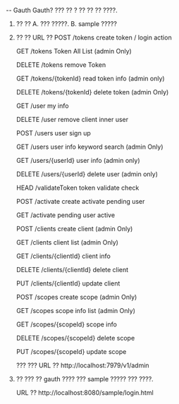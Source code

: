 -- Gauth
Gauth? ??? ?? ? ?? ?? ?? ????.


1. ?? ??
    A. ??? ?????.
    B. sample ?????


2. ?? ??
    URL ??
    POST
    /tokens
    create token / login action

    GET
    /tokens
    Token All List (admin Only)

    DELETE
    /tokens
    remove Token

    GET
    /tokens/{tokenId}
    read token info (admin only)

    DELETE
    /tokens/{tokenId}
    delete token (admin Only)

    GET
    /user
    my info

    DELETE
    /user
    remove client inner user

    POST
    /users
    user sign up

    GET
    /users
    user info keyword search (admin Only)

    GET
    /users/{userId}
    user info (admin only)

    DELETE
    /users/{userId}
    delete user (admin only)

    HEAD
    /validateToken
    token validate check

    POST
    /activate
    create activate pending user

    GET
    /activate
    pending user active

    POST
    /clients
    create client (admin Only)

    GET
    /clients
    client list (admin Only)

    GET
    /clients/{clientId}
    client info

    DELETE
    /clients/{clientId}
    delete client

    PUT
    /clients/{clientId}
    update client

    POST
    /scopes
    create scope (admin Only)

    GET
    /scopes
    scope info list (admin Only)

    GET
    /scopes/{scopeId}
    scope info

    DELETE
    /scopes/{scopeId}
    delete scope

    PUT
    /scopes/{scopeId}
    update scope


    ??? ???
    URL ??
    http://localhost:7979/v1/admin

3. ?? ??? ??
    gauth ???? ??? sample ????? ??? ????.

    URL ??
    http://localhost:8080/sample/login.html

